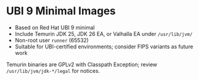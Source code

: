 # UBI 9 Minimal Images

- Based on Red Hat UBI 9 minimal
- Include Temurin JDK 25, JDK 26 EA, or Valhalla EA under `/usr/lib/jvm/`
- Non-root user `runner` (65532)
- Suitable for UBI-certified environments; consider FIPS variants as future work

Temurin binaries are GPLv2 with Classpath Exception; review `/usr/lib/jvm/jdk-*/legal` for notices.
